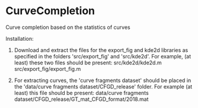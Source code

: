 # CurveCompletion
Curve completion based on the statistics of curves

Installation:

1. Download and extract the files for the export_fig and kde2d libraries as specified in the folders 'src/export_fig' and 'src/kde2d'. For example, (at least) these two files should be present:
src/kde2d/kde2d.m
src/export_fig/export_fig.m

2. For extracting curves, the 'curve fragments dataset' should be placed in the 'data/curve fragments dataset/CFGD_release' folder. For example (at least) this file should be present:
data/curve fragments dataset/CFGD_release/GT_mat_CFGD_format/2018.mat

